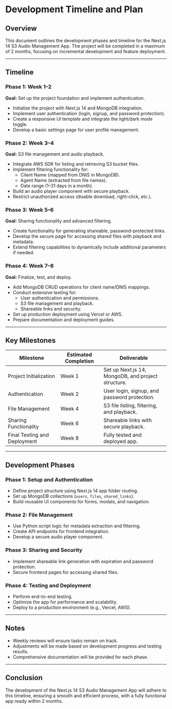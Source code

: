 
# Development Timeline and Plan

## Overview

This document outlines the development phases and timeline for the Next.js 14 S3 Audio Management App. The project will be completed in a maximum of 2 months, focusing on incremental development and feature deployment.

---

## Timeline

### Phase 1: Week 1–2
**Goal:** Set up the project foundation and implement authentication.

- Initialize the project with Next.js 14 and MongoDB integration.
- Implement user authentication (login, signup, and password protection).
- Create a responsive UI template and integrate the light/dark mode toggle.
- Develop a basic settings page for user profile management.

### Phase 2: Week 3–4
**Goal:** S3 file management and audio playback.

- Integrate AWS SDK for listing and retrieving S3 bucket files.
- Implement filtering functionality for:
  - Client Name (mapped from DNIS in MongoDB).
  - Agent Name (extracted from file names).
  - Date range (1–31 days in a month).
- Build an audio player component with secure playback.
- Restrict unauthorized access (disable download, right-click, etc.).

### Phase 3: Week 5–6
**Goal:** Sharing functionality and advanced filtering.

- Create functionality for generating shareable, password-protected links.
- Develop the secure page for accessing shared files with playback and metadata.
- Extend filtering capabilities to dynamically include additional parameters if needed.

### Phase 4: Week 7–8
**Goal:** Finalize, test, and deploy.

- Add MongoDB CRUD operations for client name/DNIS mappings.
- Conduct extensive testing for:
  - User authentication and permissions.
  - S3 file management and playback.
  - Shareable links and security.
- Set up production deployment using Vercel or AWS.
- Prepare documentation and deployment guides.

---

## Key Milestones

| Milestone                    | Estimated Completion | Deliverable                                         |
|------------------------------|----------------------|----------------------------------------------------|
| Project Initialization       | Week 1              | Set up Next.js 14, MongoDB, and project structure. |
| Authentication               | Week 2              | User login, signup, and password protection.       |
| File Management              | Week 4              | S3 file listing, filtering, and playback.          |
| Sharing Functionality        | Week 6              | Shareable links with secure playback.              |
| Final Testing and Deployment | Week 8              | Fully tested and deployed app.                     |

---

## Development Phases

### Phase 1: Setup and Authentication
- Define project structure using Next.js 14 app folder routing.
- Set up MongoDB collections (`users`, `files`, `shared_links`).
- Build reusable UI components for forms, modals, and navigation.

### Phase 2: File Management
- Use Python script logic for metadata extraction and filtering.
- Create API endpoints for frontend integration.
- Develop a secure audio player component.

### Phase 3: Sharing and Security
- Implement shareable link generation with expiration and password protection.
- Secure frontend pages for accessing shared files.

### Phase 4: Testing and Deployment
- Perform end-to-end testing.
- Optimize the app for performance and scalability.
- Deploy to a production environment (e.g., Vercel, AWS).

---

## Notes
- Weekly reviews will ensure tasks remain on track.
- Adjustments will be made based on development progress and testing results.
- Comprehensive documentation will be provided for each phase.

---

## Conclusion

The development of the Next.js 14 S3 Audio Management App will adhere to this timeline, ensuring a smooth and efficient process, with a fully functional app ready within 2 months.
